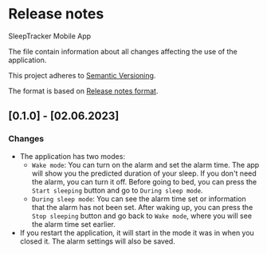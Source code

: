 # Release notes

SleepTracker Mobile App

The file contain information about all changes affecting the use of the application.

This project adheres to [Semantic Versioning](https://semver.org/spec/v2.0.0.html).

The format is based on [Release notes format](https://github.com/ios-course/swiftcowboys-team-project/wiki/Release-notes-format).

## [0.1.0] - [02.06.2023]

### Changes

- The application has two modes:
   - `Wake mode`: You can turn on the alarm and set the alarm time. The app will show you the predicted duration of your sleep. If you don't need the alarm, you can turn it off. Before going to bed, you can press the `Start sleeping` button and go to `During sleep mode`. 
   - `During sleep mode`: You can see the alarm time set or information that the alarm has not been set. After waking up, you can press the `Stop sleeping` button and go back to `Wake mode`, where you will see the alarm time set earlier.
- If you restart the application, it will start in the mode it was in when you closed it. The alarm settings will also be saved.
